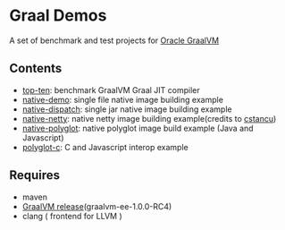 # Graal Demos
A set of benchmark and test projects for [Oracle GraalVM](https://www.graalvm.org/)

## Contents

- [top-ten](https://github.com/RayneHwang/graalvm-benchmark/tree/master/top-ten): benchmark GraalVM Graal JIT compiler
- [native-demo](https://github.com/RayneHwang/graalvm-benchmark/tree/master/native-demo): single file native image building example
- [native-dispatch](https://github.com/RayneHwang/graalvm-benchmark/tree/master/native-dispatch): single jar native image building example
- [native-netty](https://github.com/RayneHwang/graalvm-benchmark/tree/master/native-netty): native netty image building example(credits to [cstancu](https://github.com/cstancu/netty-native-demo))
- [native-polyglot](https://github.com/RayneHwang/graalvm-benchmark/tree/master/native-polyglot): native polyglot image build example (Java and Javascript)
- [polyglot-c](https://github.com/RayneHwang/graalvm-benchmark/tree/master/polyglot-c): C and Javascript interop example



## Requires
- maven
- [GraalVM release](https://www.graalvm.org/downloads/)(graalvm-ee-1.0.0-RC4)
- clang ( frontend for LLVM )